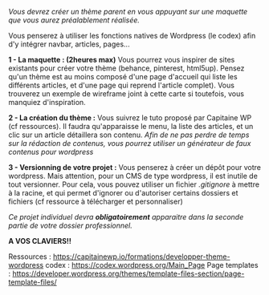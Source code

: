 
*Vous devrez créer un thème parent en vous appuyant sur une maquette que vous aurez préalablement réalisée.*

Vous penserez à utiliser les fonctions natives de Wordpress (le codex) afin d'y intégrer navbar, articles, pages...

**1 - La maquette : (2heures max)**
Vous pourrez vous inspirer de sites existants pour créer votre thème (behance, pinterest, html5up). Pensez qu'un thème est au moins composé d'une page d'accueil qui liste les différents articles, et d'une page qui reprend l'article complet). Vous trouverez un exemple de wireframe joint à cette carte si toutefois, vous manquiez d'inspiration.

**2 - La création du thème :**
Vous suivrez le tuto proposé par Capitaine WP (cf ressources).
Il faudra qu'apparaisse le menu, la liste des articles, et un clic sur un article détaillera son contenu.
*Afin de ne pas perdre de temps sur la rédaction de contenus, vous pourrez utiliser un générateur de faux contenus pour wordpress*

**3 - Versionning de votre projet :**
Vous penserez à créer un dépôt  pour votre wordpress. Mais attention, pour un CMS de type wordpress, il est inutile de tout versionner. Pour cela, vous pouvez utiliser un fichier *.gitignore* à mettre à la racine, et qui permet d'ignorer ou d'autoriser certains dossiers et fichiers (cf ressource à télécharger et personnaliser)

*Ce projet individuel devra **obligatoirement** apparaitre dans la seconde partie de votre dossier professionnel.*


**A VOS CLAVIERS!!**

Ressources : https://capitainewp.io/formations/developper-theme-wordpress
codex : https://codex.wordpress.org/Main_Page
Page templates : https://developer.wordpress.org/themes/template-files-section/page-template-files/


